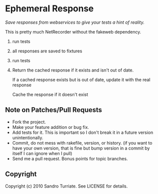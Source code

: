 Ephemeral Response
==================

_Save responses from webservices to give your tests a hint of reality._

This is pretty much NetRecorder without the fakeweb dependency.

1. run tests
2. all responses are saved to fixtures
3. run tests
4. Return the cached response if it exists and isn't out of date.

   If a cached response exists but is out of date, update it with the real response

   Cache the response if it doesn't exist


## Note on Patches/Pull Requests

* Fork the project.
* Make your feature addition or bug fix.
* Add tests for it. This is important so I don't break it in a
  future version unintentionally.
* Commit, do not mess with rakefile, version, or history.
  (if you want to have your own version, that is fine but bump version in a commit by itself I can ignore when I pull)
* Send me a pull request. Bonus points for topic branches.

## Copyright

Copyright (c) 2010 Sandro Turriate. See LICENSE for details.
